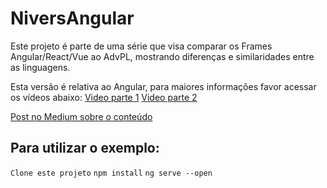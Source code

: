 # NiversAngular

Este projeto é parte de uma série que visa comparar os Frames Angular/React/Vue ao AdvPL, mostrando diferenças e similaridades entre as linguagens.

Esta versão é relativa ao Angular, para maiores informações favor acessar os vídeos abaixo:
[Video parte 1](https://www.youtube.com/watch?v=_lb1Mcsdg_w)
[Video parte 2](https://www.youtube.com/watch?v=TxOVmyjDhQQ)

[Post no Medium sobre o conteúdo](https://medium.com/totvsdevelopers/angular-pra-quem-vem-do-advpl-f6aa37760a54)

## Para utilizar o exemplo:

`Clone este projeto`
`npm install`
`ng serve --open`
